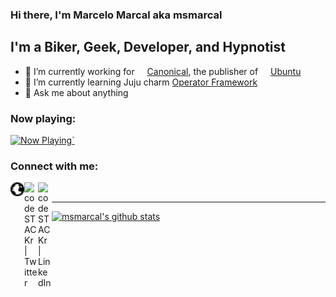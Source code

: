 ### Hi there, I'm Marcelo Marcal  aka msmarcal

## I'm a Biker, Geek, Developer, and Hypnotist

- 🔭 I’m currently working for <img height="12" width="12" src="https://cdn.jsdelivr.net/npm/simple-icons@v3/icons/canonical.svg" /> [Canonical](https://canonical.com/), the publisher of <img height="12" width="12" src="https://cdn.jsdelivr.net/npm/simple-icons@v3/icons/ubuntu.svg" /> [Ubuntu](https://ubuntu.com/)
- 🌱 I’m currently learning Juju charm [Operator Framework](https://github.com/canonical/operator)
- 💬 Ask me about anything

### Now playing:

<a href="https://spotify-now-playing-eta.vercel.app/now-playing?open">
    <img src="https://spotify-now-playing-eta.vercel.app/now-playing" width="256" height="64" alt="Now Playing">`
</a>


### Connect with me:

[<img align="left" alt="smarcal.com" width="22px" src="https://raw.githubusercontent.com/iconic/open-iconic/master/svg/globe.svg" />][website]
[<img align="left" alt="codeSTACKr | Twitter" width="22px" src="https://cdn.jsdelivr.net/npm/simple-icons@v3/icons/twitter.svg" />][twitter]
[<img align="left" alt="codeSTACKr | LinkedIn" width="22px" src="https://cdn.jsdelivr.net/npm/simple-icons@v3/icons/linkedin.svg" />][linkedin]

<br />



---

[![msmarcal's github stats](https://github-readme-stats.vercel.app/api?username=msmarcal)](https://github.com/msmarcal)
<!--
[![Top Langs](https://github-readme-stats.vercel.app/api/top-langs/?username=msmarcal&layout=compact)](https://github.com/msmarcal)
-->
[website]: http://smarcal.com
[twitter]: https://twitter.com/msmarcal
[linkedin]: https://linkedin.com/in/msmarcal
